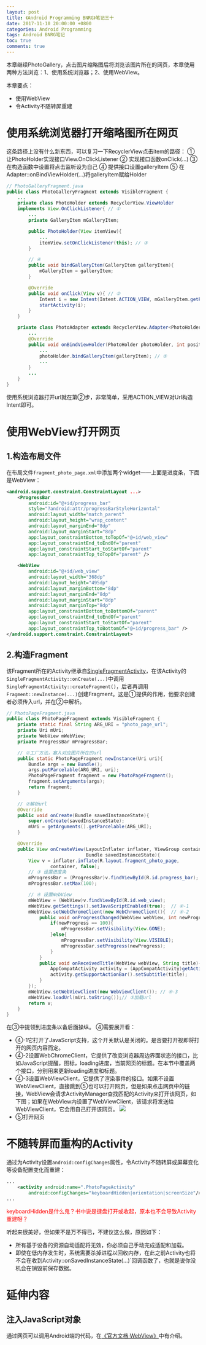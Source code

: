 ```yaml
---
layout: post
title: 《Android Programming BNRG》笔记三十
date: 2017-11-10 20:00:00 +0800
categories: Android Programming
tags: Android BNRG笔记
toc: true
comments: true
---
```

本章继续PhotoGallery，点击图片缩略图后将浏览该图片所在的网页，本章使用两种方法浏览：1、使用系统浏览器；2、使用WebView。

本章要点：
- 使用WebView
- 令Activity不随转屏重建
<!-- more -->

# 使用系统浏览器打开缩略图所在网页
这条路径上没有什么新东西，可以复习一下RecyclerView点击item的路径：
① 让PhotoHolder实现接口View.OnClickListener
② 实现接口函数onClick(...)
③ 在构造函数中设置将点击监听设为自己
④ 提供接口设置galleryItem
⑤ 在Adapter::onBindViewHolder(...)将galleryItem赋给Holder
``` java
// PhotoGalleryFragment.java
public class PhotoGalleryFragment extends VisibleFragment {
    ...
    private class PhotoHolder extends RecyclerView.ViewHolder
    implements View.OnClickListener{ // ①
        ...
        private GalleryItem mGalleryItem;

        public PhotoHolder(View itemView){
            ...
            itemView.setOnClickListener(this); // ③
        }

        // ④
        public void bindGalleryItem(GalleryItem galleryItem){
            mGalleryItem = galleryItem;
        }

        @Override
        public void onClick(View v){ // ②
            Intent i = new Intent(Intent.ACTION_VIEW, mGalleryItem.getPhotoPageUri());
            startActivity(i);
        }
    }

    private class PhotoAdapter extends RecyclerView.Adapter<PhotoHolder>{
        ...
        @Override
        public void onBindViewHolder(PhotoHolder photoHolder, int position){
            ...
            photoHolder.bindGalleryItem(galleryItem); // ⑤
            ...
        }
        ...
    }
}
```
使用系统浏览器打开url就在第②步，非常简单，采用ACTION_VIEW对Url构造Intent即可。

# 使用WebView打开网页
## 1.构造布局文件
在布局文件`fragment_photo_page.xml`中添加两个widget——上面是进度条，下面是WebView：
``` xml
<android.support.constraint.ConstraintLayout ...>
    <ProgressBar
        android:id="@+id/progress_bar"
        style="?android:attr/progressBarStyleHorizontal"
        android:layout_width="match_parent"
        android:layout_height="wrap_content"
        android:layout_marginEnd="8dp"
        android:layout_marginStart="8dp"
        app:layout_constraintBottom_toTopOf="@+id/web_view"
        app:layout_constraintEnd_toEndOf="parent"
        app:layout_constraintStart_toStartOf="parent"
        app:layout_constraintTop_toTopOf="parent" />

    <WebView
        android:id="@+id/web_view"
        android:layout_width="368dp"
        android:layout_height="495dp"
        android:layout_marginBottom="8dp"
        android:layout_marginEnd="8dp"
        android:layout_marginStart="8dp"
        android:layout_marginTop="8dp"
        app:layout_constraintBottom_toBottomOf="parent"
        app:layout_constraintEnd_toEndOf="parent"
        app:layout_constraintStart_toStartOf="parent"
        app:layout_constraintTop_toBottomOf="@+id/progress_bar" />
</android.support.constraint.ConstraintLayout>
```

## 2.构造Fragment
该Fragment所在的Activity继承自[SingleFragmentActivity](/2017/10/19/2017/1019AndroidProgrammingBNRG08/#为通用的Fragment配备对应的java文件)，在该Activity的`SingleFragmentActivity::onCreate(...)`中调用`SingleFragmentActivity::createFragment()`，后者再调用`Fragment::newInstance(...)`创建Fragment。这是①提供的作用，他要求创建者必须传入url，并在②中解析。
``` java
// PhotoPageFragment.java
public class PhotoPageFragment extends VisibleFragment {
    private static final String ARG_URI = "photo_page_url";
    private Uri mUri;
    private WebView mWebView;
    private ProgressBar mProgressBar;

    // ①工厂方法，塞入对应图片所在的url
    public static PhotoPageFragment newInstance(Uri uri){
        Bundle args = new Bundle();
        args.putParcelable(ARG_URI, uri);
        PhotoPageFragment fragment = new PhotoPageFragment();
        fragment.setArguments(args);
        return fragment;
    }

    // ②解析url
    @Override
    public void onCreate(Bundle savedInstanceState){
        super.onCreate(savedInstanceState);
        mUri = getArguments().getParcelable(ARG_URI);
    }

    @Override
    public View onCreateView(LayoutInflater inflater, ViewGroup container,
                             Bundle savedInstanceState){
        View v = inflater.inflate(R.layout.fragment_photo_page,
                container, false);
        // ③ 设置进度条
        mProgressBar = (ProgressBar)v.findViewById(R.id.progress_bar);
        mProgressBar.setMax(100);

        // ④ 设置WebView
        mWebView = (WebView)v.findViewById(R.id.web_view);
        mWebView.getSettings().setJavaScriptEnabled(true);  // ④-1
        mWebView.setWebChromeClient(new WebChromeClient(){  // ④-2
            public void onProgressChanged(WebView webView, int newProgress){
                if(newProgress == 100){
                    mProgressBar.setVisibility(View.GONE);
                }else{
                    mProgressBar.setVisibility(View.VISIBLE);
                    mProgressBar.setProgress(newProgress);
                }
            }
            public void onReceivedTitle(WebView webView, String title){
                AppCompatActivity activity = (AppCompatActivity)getActivity();
                activity.getSupportActionBar().setSubtitle(title);
            }
        });
        mWebView.setWebViewClient(new WebViewClient()); // ④-3
        mWebView.loadUrl(mUri.toString());// ⑤加载url
        return v;
    }
}
```
在③中提领到进度条以备后面操纵。
④需要展开看：
- ④-1它打开了JavaScript支持，这个开关默认是关闭的。是否要打开视即将打开的网页内容而定。
- ④-2设置WebChromeClient，它提供了改变浏览器周边界面状态的接口，比如JavaScript提醒，图标，loading进度，当前网页的标题。在本节中覆盖两个接口，分别用来更新loading进度和标题。
- ④-3设置WebViewClient，它提供了渲染事件的接口。如果不设置WebViewClient，直接跳到⑤也可以打开网页，但是如果点击网页中的链接，WebView会请求ActivityManager查找匹配的Activity来打开该网页，如下图；如果在WebView内设置了WebViewClient，该请求将发送给WebViewClient，它会用自己打开该网页。
![](1110AndroidProgrammingBNRG30/img01.png)
- ⑤打开网页

# 不随转屏而重构的Activity
通过为Activity设置`android:configChanges`属性，令Activity不随转屏或屏幕变化等设备配置变化而重建：
``` xml
...
    <activity android:name=".PhotoPageActivity"
        android:configChanges="keyboardHidden|orientation|screenSize"/>
...
```
<font color=red>keyboardHidden是什么鬼？书中说是键盘打开或收起，原本也不会导致Activity重建呀？</font>

听起来很美好，但如果不是万不得已，不建议这么做，原因如下：
- 所有基于设备的资源自动适配将无效，你必须自己手动完成适配和加载。
- 即使在低内存发生时，系统需要杀掉进程以回收内存，在此之前Activity也将不会在收到Activity::onSavedInstanceState(...)`回调函数了，也就是说你没机会在销毁前保存数据。

# 延伸内容
## 注入JavaScript对象
通过网页可以调用Android端的代码，在[《官方文档·WebView》](https://developer.android.com/reference/android/webkit/WebView.html)中有介绍。